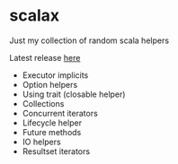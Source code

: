# scalax

Just my collection of random scala helpers

Latest release [here](http://search.maven.org/#search%7Cga%7C1%7Cg%3A%22com.sksamuel.scalax%22)

* Executor implicits
* Option helpers
* Using trait (closable helper)
* Collections
* Concurrent iterators
* Lifecycle helper
* Future methods
* IO helpers
* Resultset iterators
